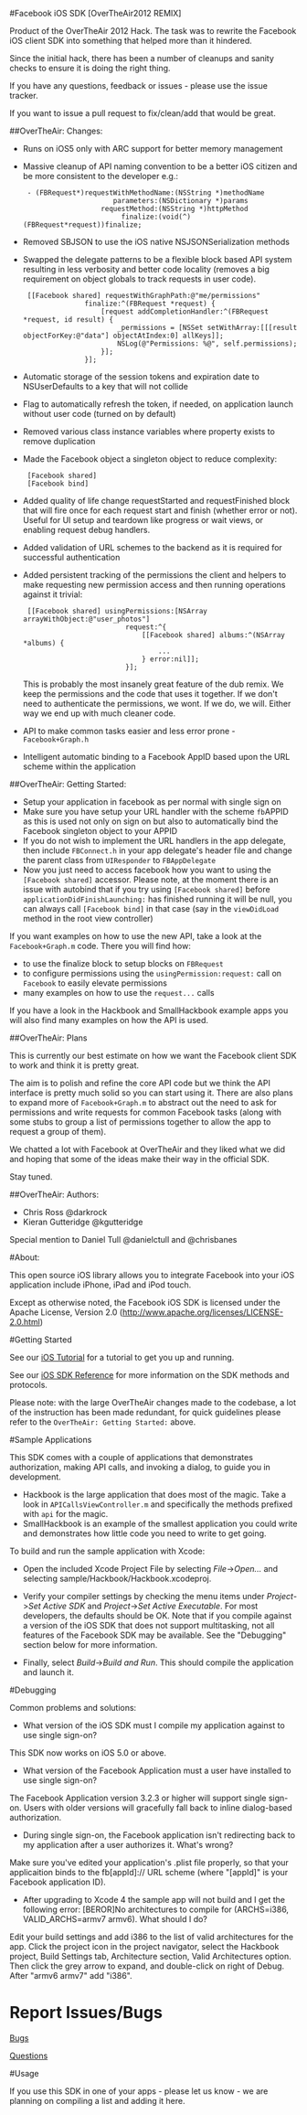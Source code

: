 #Facebook iOS SDK [OverTheAir2012 REMIX]

Product of the OverTheAir 2012 Hack. The task was to rewrite the Facebook iOS client SDK into something that helped more than it hindered.

Since the initial hack, there has been a number of cleanups and sanity checks to ensure it is doing the right thing.

If you have any questions, feedback or issues - please use the issue tracker.

If you want to issue a pull request to fix/clean/add that would be great.

##OverTheAir: Changes:

 - Runs on iOS5 only with ARC support for better memory management
 - Massive cleanup of API naming convention to be a better iOS citizen and be more consistent to the developer e.g.:

    	- (FBRequest*)requestWithMethodName:(NSString *)methodName
                             parameters:(NSDictionary *)params
                          requestMethod:(NSString *)httpMethod
                               finalize:(void(^)(FBRequest*request))finalize;
                               
 - Removed SBJSON to use the iOS native NSJSONSerialization methods
 - Swapped the delegate patterns to be a flexible block based API system resulting in less verbosity and better code locality (removes a big requirement on object globals to track requests in user code).

    	[[Facebook shared] requestWithGraphPath:@"me/permissions"
                      finalize:^(FBRequest *request) {
                          [request addCompletionHandler:^(FBRequest *request, id result) {
                              _permissions = [NSSet setWithArray:[[[result objectForKey:@"data"] objectAtIndex:0] allKeys]];
                              NSLog(@"Permissions: %@", self.permissions);
                          }];
                      }];

 - Automatic storage of the session tokens and expiration date to NSUserDefaults to a key that will not collide
 - Flag to automatically refresh the token, if needed, on application launch without user code (turned on by default)
 - Removed various class instance variables where property exists to remove duplication
 - Made the Facebook object a singleton object to reduce complexity:

		[Facebook shared]
		[Facebook bind]
    
 - Added quality of life change requestStarted and requestFinished block that will fire once for each request start and finish (whether error or not). Useful for UI setup and teardown like progress or wait views, or enabling request debug handlers.
 - Added validation of URL schemes to the backend as it is required for successful authentication
 - Added persistent tracking of the permissions the client and helpers to make requesting new permission access and then running operations against it trivial:

		[[Facebook shared] usingPermissions:[NSArray arrayWithObject:@"user_photos"] 
                                request:^{
                                    [[Facebook shared] albums:^(NSArray *albums) {
                                        ...
                                    } error:nil]];
                                }];
                                
   This is probably the most insanely great feature of the dub remix. We keep the permissions and the code that uses it together. If we don't need to authenticate the permissions, we wont. If we do, we will. Either way we end up with much cleaner code.
 - API to make common tasks easier and less error prone - `Facebook+Graph.h`
 - Intelligent automatic binding to a Facebook AppID based upon the URL scheme within the application

##OverTheAir: Getting Started:

 - Setup your application in facebook as per normal with single sign on
 - Make sure you have setup your URL handler with the scheme `fb`APPID as this is used not only on sign on but also to automatically bind the Facebook singleton object to your APPID
 - If you do not wish to implement the URL handlers in the app delegate, then include `FBConnect.h` in your app delegate's header file and change the parent class from `UIResponder` to `FBAppDelegate`
 - Now you just need to access facebook how you want to using the `[Facebook shared]` accessor. Please note, at the moment there is an issue with autobind that if you try using `[Facebook shared]` before `applicationDidFinishLaunching:` has finished running it will be null, you can always call `[Facebook bind]` in that case (say in the `viewDidLoad` method in the root view controller)
 
If you want examples on how to use the new API, take a look at the `Facebook+Graph.m` code. There you will find how:

 - to use the finalize block to setup blocks on `FBRequest`
 - to configure permissions using the `usingPermission:request:` call on `Facebook` to easily elevate permissions
 - many examples on how to use the `request...` calls
 
If you have a look in the Hackbook and SmallHackbook example apps you will also find many examples on how the API is used.

##OverTheAir: Plans

This is currently our best estimate on how we want the Facebook client SDK to work and think it is pretty great. 

The aim is to polish and refine the core API code but we think the API interface is pretty much solid so you can start using it. There are also plans to expand more of `Facebook+Graph.m` to abstract out the need to ask for permissions and write requests for common Facebook tasks (along with some stubs to group a list of permissions together to allow the app to request a group of them).

We chatted a lot with Facebook at OverTheAir and they liked what we did and hoping that some of the ideas make their way in the official SDK.

Stay tuned.

##OverTheAir: Authors:

 - Chris Ross @darkrock
 - Kieran Gutteridge @kgutteridge 

Special mention to Daniel Tull @danielctull and @chrisbanes

#About:

This open source iOS library allows you to integrate Facebook into your iOS application include iPhone, iPad and iPod touch.

Except as otherwise noted, the Facebook iOS SDK is licensed under the Apache License, Version 2.0 (http://www.apache.org/licenses/LICENSE-2.0.html)

#Getting Started

See our [iOS Tutorial](https://developers.facebook.com/docs/guides/mobile/ios/) for a tutorial to get you up and running.

See our [iOS SDK Reference](https://developers.facebook.com/docs/reference/iossdk/) for more information on the SDK methods and protocols.

Please note: with the large OverTheAir changes made to the codebase, a lot of the instruction has been made redundant, for quick guidelines please refer to the `OverTheAir: Getting Started:` above.

#Sample Applications

This SDK comes with a couple of applications that demonstrates authorization, making API calls, and invoking a dialog, to guide you in development.

 - Hackbook is the large application that does most of the magic. Take a look in `APICallsViewController.m` and specifically the methods prefixed with `api` for the magic.
 - SmallHackbook is an example of the smallest application you could write and demonstrates how little code you need to write to get going.

To build and run the sample application with Xcode:

* Open the included Xcode Project File by selecting _File_->_Open..._ and selecting sample/Hackbook/Hackbook.xcodeproj.

* Verify your compiler settings by checking the menu items under _Project_->_Set Active SDK_ and _Project_->_Set Active Executable_. For most developers, the defaults should be OK. Note that if you compile against a version of the iOS SDK that does not support multitasking, not all features of the Facebook SDK may be available. See the "Debugging" section below for more information.

* Finally, select _Build_->_Build and Run_. This should compile the application and launch it.

#Debugging

Common problems and solutions:

* What version of the iOS SDK must I compile my application against to use single sign-on?

This SDK now works on iOS 5.0 or above.

* What version of the Facebook Application must a user have installed to use single sign-on?

The Facebook Application version 3.2.3 or higher will support single sign-on. Users with older versions will gracefully fall back to inline dialog-based authorization.

* During single sign-on, the Facebook application isn't redirecting back to my application after a user authorizes it. What's wrong?

Make sure you've edited your application's .plist file properly, so that your applicaition binds to the fb\[appId\]:// URL scheme (where "\[appId\]" is your Facebook application ID).

* After upgrading to Xcode 4 the sample app will not build and I get the following error: [BEROR]No architectures to compile for (ARCHS=i386, VALID_ARCHS=armv7 armv6). What should I do?

Edit your build settings and add i386 to the list of valid architectures for the app. Click the project icon in the project navigator, select the Hackbook project, Build Settings tab, Architecture section, Valid Architectures option. Then click the grey arrow to expand, and double-click on right of Debug. After "armv6 armv7" add "i386".

Report Issues/Bugs
===============
[Bugs](https://developers.facebook.com/bugs)

[Questions](http://facebook.stackoverflow.com/questions/tagged/ios)

#Usage

If you use this SDK in one of your apps - please let us know - we are planning on compiling a list and adding it here.